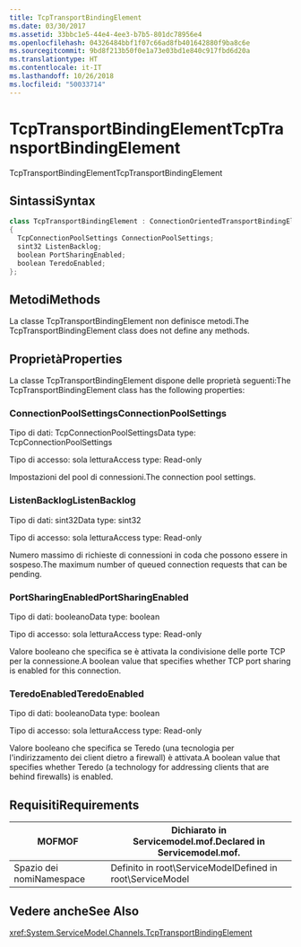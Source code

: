 ```yaml
---
title: TcpTransportBindingElement
ms.date: 03/30/2017
ms.assetid: 33bbc1e5-44e4-4ee3-b7b5-801dc78956e4
ms.openlocfilehash: 04326484bbf1f07c66ad8fb401642880f9ba8c6e
ms.sourcegitcommit: 9bd8f213b50f0e1a73e03bd1e840c917fbd6d20a
ms.translationtype: HT
ms.contentlocale: it-IT
ms.lasthandoff: 10/26/2018
ms.locfileid: "50033714"
---
```

# <a name="tcptransportbindingelement"></a><span data-ttu-id="50954-102">TcpTransportBindingElement</span><span class="sxs-lookup"><span data-stu-id="50954-102">TcpTransportBindingElement</span></span>
<span data-ttu-id="50954-103">TcpTransportBindingElement</span><span class="sxs-lookup"><span data-stu-id="50954-103">TcpTransportBindingElement</span></span>  
  
## <a name="syntax"></a><span data-ttu-id="50954-104">Sintassi</span><span class="sxs-lookup"><span data-stu-id="50954-104">Syntax</span></span>  
  
```csharp
class TcpTransportBindingElement : ConnectionOrientedTransportBindingElement  
{  
  TcpConnectionPoolSettings ConnectionPoolSettings;  
  sint32 ListenBacklog;  
  boolean PortSharingEnabled;  
  boolean TeredoEnabled;  
};  
```  
  
## <a name="methods"></a><span data-ttu-id="50954-105">Metodi</span><span class="sxs-lookup"><span data-stu-id="50954-105">Methods</span></span>  
 <span data-ttu-id="50954-106">La classe TcpTransportBindingElement non definisce metodi.</span><span class="sxs-lookup"><span data-stu-id="50954-106">The TcpTransportBindingElement class does not define any methods.</span></span>  
  
## <a name="properties"></a><span data-ttu-id="50954-107">Proprietà</span><span class="sxs-lookup"><span data-stu-id="50954-107">Properties</span></span>  
 <span data-ttu-id="50954-108">La classe TcpTransportBindingElement dispone delle proprietà seguenti:</span><span class="sxs-lookup"><span data-stu-id="50954-108">The TcpTransportBindingElement class has the following properties:</span></span>  
  
### <a name="connectionpoolsettings"></a><span data-ttu-id="50954-109">ConnectionPoolSettings</span><span class="sxs-lookup"><span data-stu-id="50954-109">ConnectionPoolSettings</span></span>  
 <span data-ttu-id="50954-110">Tipo di dati: TcpConnectionPoolSettings</span><span class="sxs-lookup"><span data-stu-id="50954-110">Data type: TcpConnectionPoolSettings</span></span>  
  
 <span data-ttu-id="50954-111">Tipo di accesso: sola lettura</span><span class="sxs-lookup"><span data-stu-id="50954-111">Access type: Read-only</span></span>  
  
 <span data-ttu-id="50954-112">Impostazioni del pool di connessioni.</span><span class="sxs-lookup"><span data-stu-id="50954-112">The connection pool settings.</span></span>  
  
### <a name="listenbacklog"></a><span data-ttu-id="50954-113">ListenBacklog</span><span class="sxs-lookup"><span data-stu-id="50954-113">ListenBacklog</span></span>  
 <span data-ttu-id="50954-114">Tipo di dati: sint32</span><span class="sxs-lookup"><span data-stu-id="50954-114">Data type: sint32</span></span>  
  
 <span data-ttu-id="50954-115">Tipo di accesso: sola lettura</span><span class="sxs-lookup"><span data-stu-id="50954-115">Access type: Read-only</span></span>  
  
 <span data-ttu-id="50954-116">Numero massimo di richieste di connessioni in coda che possono essere in sospeso.</span><span class="sxs-lookup"><span data-stu-id="50954-116">The maximum number of queued connection requests that can be pending.</span></span>  
  
### <a name="portsharingenabled"></a><span data-ttu-id="50954-117">PortSharingEnabled</span><span class="sxs-lookup"><span data-stu-id="50954-117">PortSharingEnabled</span></span>  
 <span data-ttu-id="50954-118">Tipo di dati: booleano</span><span class="sxs-lookup"><span data-stu-id="50954-118">Data type: boolean</span></span>  
  
 <span data-ttu-id="50954-119">Tipo di accesso: sola lettura</span><span class="sxs-lookup"><span data-stu-id="50954-119">Access type: Read-only</span></span>  
  
 <span data-ttu-id="50954-120">Valore booleano che specifica se è attivata la condivisione delle porte TCP per la connessione.</span><span class="sxs-lookup"><span data-stu-id="50954-120">A boolean value that specifies whether TCP port sharing is enabled for this connection.</span></span>  
  
### <a name="teredoenabled"></a><span data-ttu-id="50954-121">TeredoEnabled</span><span class="sxs-lookup"><span data-stu-id="50954-121">TeredoEnabled</span></span>  
 <span data-ttu-id="50954-122">Tipo di dati: booleano</span><span class="sxs-lookup"><span data-stu-id="50954-122">Data type: boolean</span></span>  
  
 <span data-ttu-id="50954-123">Tipo di accesso: sola lettura</span><span class="sxs-lookup"><span data-stu-id="50954-123">Access type: Read-only</span></span>  
  
 <span data-ttu-id="50954-124">Valore booleano che specifica se Teredo (una tecnologia per l'indirizzamento dei client dietro a firewall) è attivata.</span><span class="sxs-lookup"><span data-stu-id="50954-124">A boolean value that specifies whether Teredo (a technology for addressing clients that are behind firewalls) is enabled.</span></span>  
  
## <a name="requirements"></a><span data-ttu-id="50954-125">Requisiti</span><span class="sxs-lookup"><span data-stu-id="50954-125">Requirements</span></span>  
  
|<span data-ttu-id="50954-126">MOF</span><span class="sxs-lookup"><span data-stu-id="50954-126">MOF</span></span>|<span data-ttu-id="50954-127">Dichiarato in Servicemodel.mof.</span><span class="sxs-lookup"><span data-stu-id="50954-127">Declared in Servicemodel.mof.</span></span>|  
|---------|-----------------------------------|  
|<span data-ttu-id="50954-128">Spazio dei nomi</span><span class="sxs-lookup"><span data-stu-id="50954-128">Namespace</span></span>|<span data-ttu-id="50954-129">Definito in root\ServiceModel</span><span class="sxs-lookup"><span data-stu-id="50954-129">Defined in root\ServiceModel</span></span>|  
  
## <a name="see-also"></a><span data-ttu-id="50954-130">Vedere anche</span><span class="sxs-lookup"><span data-stu-id="50954-130">See Also</span></span>  
 <xref:System.ServiceModel.Channels.TcpTransportBindingElement>
